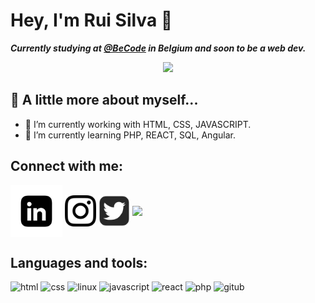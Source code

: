 # Hey, I'm Rui Silva 👋

***Currently studying at [@BeCode](https://becode.org/) in Belgium and soon to be a web dev.*** 

<p align="center">
  <img src="https://media.giphy.com/media/v1.Y2lkPTc5MGI3NjExNWU0YTQ1MDZkYzllNWViZDNhODI0MTc5NjJhNGM5Y2EyNGMxNmY0OSZlcD12MV9pbnRlcm5hbF9naWZzX2dpZklkJmN0PWc/iIqmM5tTjmpOB9mpbn/giphy.gif" />
</p>

## :book: A little more about myself...

- 🔭 I’m currently working with HTML, CSS, JAVASCRIPT.
- 🌱 I’m currently learning PHP, REACT, SQL, Angular.

## Connect with me:
<!-- [ruisinhofilipe@gmail.com](ruisinhofilipe@gmail.com) -->
[<img src="./socials/linkedin.png" height="83px" align="center"/>](https://www.linkedin.com/in/rui-filipe-721600276/)
[<img src="./socials/instagram.png" height="50px" align="center"/>](https://www.instagram.com/ruisinhofilipe/?hl=en)
[<img src="./socials/tt.png" height="50px" align="center"/>](https://twitter.com/)
[<img src="./socials/github.png" height="50px" align="center"/>](https://github.com/ruisinhofilipe)

## Languages and tools:
![html](<img src="./languagesTools/html.png" height="83px" align="center"/>)
![css](<img src="./languagesTools/css.png" height="83px" align="center"/>)
![linux](<img src="./languagesTools/linux.png" height="83px" align="center"/>)
![javascript](<img src="./languagesTools/javascript.png" height="83px" align="center"/>)
![react](<img src="./languagesTools/react.png" height="83px" align="center"/>)
![php](<img src="./languagesTools/php.png" height="83px" align="center"/>)
![gitub](<img src="./socials/github.png" height="83px" align="center"/>)




